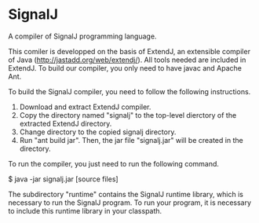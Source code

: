 # SignalJ
A compiler of SignalJ programming language.

This comiler is developped on the basis of ExtendJ, an extensible compiler of Java (http://jastadd.org/web/extendj/). All tools needed are included in ExtendJ. To build our compiler, you only need to have javac and Apache Ant.

To build the SignalJ compiler, you need to follow the following instructions.

1. Download and extract ExtendJ compiler.
2. Copy the directory named "signalj" to the top-level dierctory of the extracted ExtendJ directory.
3. Change directory to the copied signalj directory.
4. Run "ant build jar". Then, the jar file "signalj.jar" will be created in the directory.

To run the compiler, you just need to run the following command.

$ java -jar signalj.jar [source files]

The subdirectory "runtime" contains the SignalJ runtime library, which is necessary to run the SignalJ program.  To run your program, it is necessary to include this runtime library in your classpath.
